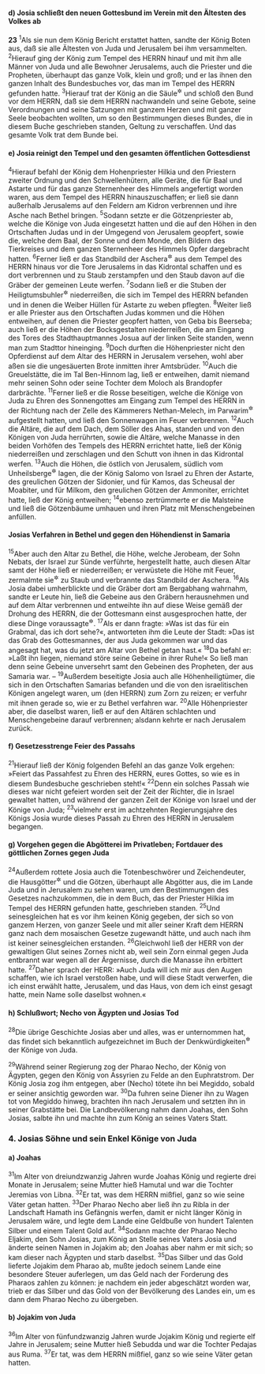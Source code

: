 #### d) Josia schließt den neuen Gottesbund im Verein mit den Ältesten des Volkes ab

__23__
<sup>1</sup>Als sie nun dem König Bericht erstattet hatten, sandte der König Boten aus, daß sie alle Ältesten von Juda und Jerusalem bei ihm versammelten.
<sup>2</sup>Hierauf ging der König zum Tempel des HERRN hinauf und mit ihm alle Männer von Juda und alle Bewohner Jerusalems, auch die Priester und die Propheten, überhaupt das ganze Volk, klein und groß; und er las ihnen den ganzen Inhalt des Bundesbuches vor, das man im Tempel des HERRN gefunden hatte.
<sup>3</sup>Hierauf trat der König an die Säule<sup title="oder: auf den Hochstand; vgl. 11,14">&#x2732;</sup> und schloß den Bund vor dem HERRN, daß sie dem HERRN nachwandeln und seine Gebote, seine Verordnungen und seine Satzungen mit ganzem Herzen und mit ganzer Seele beobachten wollten, um so den Bestimmungen dieses Bundes, die in diesem Buche geschrieben standen, Geltung zu verschaffen. Und das gesamte Volk trat dem Bunde bei.

#### e) Josia reinigt den Tempel und den gesamten öffentlichen Gottesdienst

<sup>4</sup>Hierauf befahl der König dem Hohenpriester Hilkia und den Priestern zweiter Ordnung und den Schwellenhütern, alle Geräte, die für Baal und Astarte und für das ganze Sternenheer des Himmels angefertigt worden waren, aus dem Tempel des HERRN hinauszuschaffen; er ließ sie dann außerhalb Jerusalems auf den Feldern am Kidron verbrennen und ihre Asche nach Bethel bringen.
<sup>5</sup>Sodann setzte er die Götzenpriester ab, welche die Könige von Juda eingesetzt hatten und die auf den Höhen in den Ortschaften Judas und in der Umgegend von Jerusalem geopfert, sowie die, welche dem Baal, der Sonne und dem Monde, den Bildern des Tierkreises und dem ganzen Sternenheer des Himmels Opfer dargebracht hatten.
<sup>6</sup>Ferner ließ er das Standbild der Aschera<sup title="oder: Astarte">&#x2732;</sup> aus dem Tempel des HERRN hinaus vor die Tore Jerusalems in das Kidrontal schaffen und es dort verbrennen und zu Staub zerstampfen und den Staub davon auf die Gräber der gemeinen Leute werfen.
<sup>7</sup>Sodann ließ er die Stuben der Heiligtumsbuhler<sup title="oder: der geweihten Buhler">&#x2732;</sup> niederreißen, die sich im Tempel des HERRN befanden und in denen die Weiber Hüllen für Astarte zu weben pflegten.
<sup>8</sup>Weiter ließ er alle Priester aus den Ortschaften Judas kommen und die Höhen entweihen, auf denen die Priester geopfert hatten, von Geba bis Beerseba; auch ließ er die Höhen der Bocksgestalten niederreißen, die am Eingang des Tores des Stadthauptmannes Josua auf der linken Seite standen, wenn man zum Stadttor hineinging.
<sup>9</sup>Doch durften die Höhenpriester nicht den Opferdienst auf dem Altar des HERRN in Jerusalem versehen, wohl aber aßen sie die ungesäuerten Brote inmitten ihrer Amtsbrüder.
<sup>10</sup>Auch die Greuelstätte, die im Tal Ben-Hinnom lag, ließ er entweihen, damit niemand mehr seinen Sohn oder seine Tochter dem Moloch als Brandopfer darbrächte.
<sup>11</sup>Ferner ließ er die Rosse beseitigen, welche die Könige von Juda zu Ehren des Sonnengottes am Eingang zum Tempel des HERRN in der Richtung nach der Zelle des Kämmerers Nethan-Melech, im Parwarim<sup title="d.h. Anbau am Tempel">&#x2732;</sup> aufgestellt hatten, und ließ den Sonnenwagen im Feuer verbrennen.
<sup>12</sup>Auch die Altäre, die auf dem Dach, dem Söller des Ahas, standen und von den Königen von Juda herrührten, sowie die Altäre, welche Manasse in den beiden Vorhöfen des Tempels des HERRN errichtet hatte, ließ der König niederreißen und zerschlagen und den Schutt von ihnen in das Kidrontal werfen.
<sup>13</sup>Auch die Höhen, die östlich von Jerusalem, südlich vom Unheilsberge<sup title="= Ölberge">&#x2732;</sup> lagen, die der König Salomo von Israel zu Ehren der Astarte, des greulichen Götzen der Sidonier, und für Kamos, das Scheusal der Moabiter, und für Milkom, den greulichen Götzen der Ammoniter, errichtet hatte, ließ der König entweihen;
<sup>14</sup>ebenso zertrümmerte er die Malsteine und ließ die Götzenbäume umhauen und ihren Platz mit Menschengebeinen anfüllen.

#### Josias Verfahren in Bethel und gegen den Höhendienst in Samaria

<sup>15</sup>Aber auch den Altar zu Bethel, die Höhe, welche Jerobeam, der Sohn Nebats, der Israel zur Sünde verführte, hergestellt hatte, auch diesen Altar samt der Höhe ließ er niederreißen; er verwüstete die Höhe mit Feuer, zermalmte sie<sup title="d.h. die Steine des Altars">&#x2732;</sup> zu Staub und verbrannte das Standbild der Aschera.
<sup>16</sup>Als Josia dabei umherblickte und die Gräber dort am Bergabhang wahrnahm, sandte er Leute hin, ließ die Gebeine aus den Gräbern herausnehmen und auf dem Altar verbrennen und entweihte ihn auf diese Weise gemäß der Drohung des HERRN, die der Gottesmann einst ausgesprochen hatte, der diese Dinge voraussagte<sup title="1.Kön 13,2">&#x2732;</sup>.
<sup>17</sup>Als er dann fragte: »Was ist das für ein Grabmal, das ich dort sehe?«, antworteten ihm die Leute der Stadt: »Das ist das Grab des Gottesmannes, der aus Juda gekommen war und das angesagt hat, was du jetzt am Altar von Bethel getan hast.«
<sup>18</sup>Da befahl er: »Laßt ihn liegen, niemand störe seine Gebeine in ihrer Ruhe!« So ließ man denn seine Gebeine unversehrt samt den Gebeinen des Propheten, der aus Samaria war. –
<sup>19</sup>Außerdem beseitigte Josia auch alle Höhenheiligtümer, die sich in den Ortschaften Samarias befanden und die von den israelitischen Königen angelegt waren, um (den HERRN) zum Zorn zu reizen; er verfuhr mit ihnen gerade so, wie er zu Bethel verfahren war.
<sup>20</sup>Alle Höhenpriester aber, die daselbst waren, ließ er auf den Altären schlachten und Menschengebeine darauf verbrennen; alsdann kehrte er nach Jerusalem zurück.

#### f) Gesetzesstrenge Feier des Passahs

<sup>21</sup>Hierauf ließ der König folgenden Befehl an das ganze Volk ergehen: »Feiert das Passahfest zu Ehren des HERRN, eures Gottes, so wie es in diesem Bundesbuche geschrieben steht!«
<sup>22</sup>Denn ein solches Passah wie dieses war nicht gefeiert worden seit der Zeit der Richter, die in Israel gewaltet hatten, und während der ganzen Zeit der Könige von Israel und der Könige von Juda;
<sup>23</sup>vielmehr erst im achtzehnten Regierungsjahre des Königs Josia wurde dieses Passah zu Ehren des HERRN in Jerusalem begangen.

#### g) Vorgehen gegen die Abgötterei im Privatleben; Fortdauer des göttlichen Zornes gegen Juda

<sup>24</sup>Außerdem rottete Josia auch die Totenbeschwörer und Zeichendeuter, die Hausgötter<sup title="1.Mose 31,19; 1.Sam 19,13">&#x2732;</sup> und die Götzen, überhaupt alle Abgötter aus, die im Lande Juda und in Jerusalem zu sehen waren, um den Bestimmungen des Gesetzes nachzukommen, die in dem Buch, das der Priester Hilkia im Tempel des HERRN gefunden hatte, geschrieben standen.
<sup>25</sup>Und seinesgleichen hat es vor ihm keinen König gegeben, der sich so von ganzem Herzen, von ganzer Seele und mit aller seiner Kraft dem HERRN ganz nach dem mosaischen Gesetze zugewandt hätte, und auch nach ihm ist keiner seinesgleichen erstanden.
<sup>26</sup>Gleichwohl ließ der HERR von der gewaltigen Glut seines Zornes nicht ab, weil sein Zorn einmal gegen Juda entbrannt war wegen all der Ärgernisse, durch die Manasse ihn erbittert hatte.
<sup>27</sup>Daher sprach der HERR: »Auch Juda will ich mir aus den Augen schaffen, wie ich Israel verstoßen habe, und will diese Stadt verwerfen, die ich einst erwählt hatte, Jerusalem, und das Haus, von dem ich einst gesagt hatte, mein Name solle daselbst wohnen.«

#### h) Schlußwort; Necho von Ägypten und Josias Tod

<sup>28</sup>Die übrige Geschichte Josias aber und alles, was er unternommen hat, das findet sich bekanntlich aufgezeichnet im Buch der Denkwürdigkeiten<sup title="oder: Chronik">&#x2732;</sup> der Könige von Juda.

<sup>29</sup>Während seiner Regierung zog der Pharao Necho, der König von Ägypten, gegen den König von Assyrien zu Felde an den Euphratstrom. Der König Josia zog ihm entgegen, aber (Necho) tötete ihn bei Megiddo, sobald er seiner ansichtig geworden war.
<sup>30</sup>Da fuhren seine Diener ihn zu Wagen tot von Megiddo hinweg, brachten ihn nach Jerusalem und setzten ihn in seiner Grabstätte bei. Die Landbevölkerung nahm dann Joahas, den Sohn Josias, salbte ihn und machte ihn zum König an seines Vaters Statt.

### 4. Josias Söhne und sein Enkel Könige von Juda

#### a) Joahas

<sup>31</sup>Im Alter von dreiundzwanzig Jahren wurde Joahas König und regierte drei Monate in Jerusalem; seine Mutter hieß Hamutal und war die Tochter Jeremias von Libna.
<sup>32</sup>Er tat, was dem HERRN mißfiel, ganz so wie seine Väter getan hatten.
<sup>33</sup>Der Pharao Necho aber ließ ihn zu Ribla in der Landschaft Hamath ins Gefängnis werfen, damit er nicht länger König in Jerusalem wäre, und legte dem Lande eine Geldbuße von hundert Talenten Silber und einem Talent Gold auf.
<sup>34</sup>Sodann machte der Pharao Necho Eljakim, den Sohn Josias, zum König an Stelle seines Vaters Josia und änderte seinen Namen in Jojakim ab; den Joahas aber nahm er mit sich; so kam dieser nach Ägypten und starb daselbst.
<sup>35</sup>Das Silber und das Gold lieferte Jojakim dem Pharao ab, mußte jedoch seinem Lande eine besondere Steuer auferlegen, um das Geld nach der Forderung des Pharaos zahlen zu können: je nachdem ein jeder abgeschätzt worden war, trieb er das Silber und das Gold von der Bevölkerung des Landes ein, um es dann dem Pharao Necho zu übergeben.

#### b) Jojakim von Juda

<sup>36</sup>Im Alter von fünfundzwanzig Jahren wurde Jojakim König und regierte elf Jahre in Jerusalem; seine Mutter hieß Sebudda und war die Tochter Pedajas aus Ruma.
<sup>37</sup>Er tat, was dem HERRN mißfiel, ganz so wie seine Väter getan hatten.